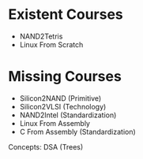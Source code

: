 # Existent Courses
- NAND2Tetris
- Linux From Scratch
# Missing Courses
- Silicon2NAND (Primitive)
- Silicon2VLSI (Technology)
- NAND2Intel (Standardization)
- Linux From Assembly
- C From Assembly (Standardization)

Concepts: DSA (Trees)